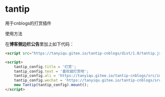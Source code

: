 # tantip
用于cnblogs的打赏插件



使用方法

在**博客侧边栏公告**里加上如下代码：

```html
<script src="https://tanyiqu.gitee.io/tantip-cnblogs/dist/1.0/tantip.js"></script>

<script>
    tantip_config.title = '打赏';
    tantip_config.text = '喜欢就打赏吧';
    tantip_config.ali = 'https://tanyiqu.gitee.io/tantip-cnblogs/src/imgs/ali.png';
    tantip_config.wechat = 'https://tanyiqu.gitee.io/tantip-cnblogs/src/imgs/we.png';
    new Tantip(tantip_config).mount();
</script>
```

